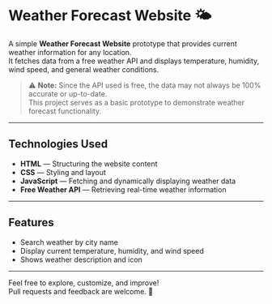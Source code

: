 # Weather Forecast Website 🌤️

A simple **Weather Forecast Website** prototype that provides current weather information for any location.  
It fetches data from a free weather API and displays temperature, humidity, wind speed, and general weather conditions.

> ⚠️ **Note:** Since the API used is free, the data may not always be 100% accurate or up-to-date.  
> This project serves as a basic prototype to demonstrate weather forecast functionality.

---

## Technologies Used

- **HTML** — Structuring the website content  
- **CSS** — Styling and layout  
- **JavaScript** — Fetching and dynamically displaying weather data  
- **Free Weather API** — Retrieving real-time weather information  

---

## Features

- Search weather by city name  
- Display current temperature, humidity, and wind speed  
- Shows weather description and icon  

---

Feel free to explore, customize, and improve!  
Pull requests and feedback are welcome. 🚀
